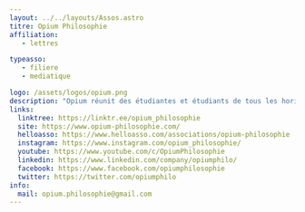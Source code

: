 ```yaml
---
layout: ../../layouts/Assos.astro
titre: Opium Philosophie
affiliation: 
   - lettres

typeasso: 
   - filiere
   - mediatique

logo: /assets/logos/opium.png
description: "Opium réunit des étudiantes et étudiants de tous les horizons passionnés de philosophie et vise à légitimer la parole philosophique étudiante. Afin d’ouvrir un espace de dialogue et d’émulation philosophiques, Opium varie les supports et les thèmes:enregistrement d’émissions de radio, organisation de conférences, ciné-philos et cafés-philo, publication d’une revue annuelle, animation d’ateliers dans les milieux carcéral et scolaire. Son ambition est ainsi de montrer que la philosophie a toute sa place dans la pensée d’un monde contemporain divers, même et surtout là où on ne l’attend pas encore."
links:
  linktree: https://linktr.ee/opium_philosophie
  site: https://www.opium-philosophie.com/
  helloasso: https://www.helloasso.com/associations/opium-philosophie
  instagram: https://www.instagram.com/opium_philosophie/
  youtube: https://www.youtube.com/c/OpiumPhilosophie
  linkedin: https://www.linkedin.com/company/opiumphilo/
  facebook: https://www.facebook.com/opiumphilosophie
  twitter: https://twitter.com/opiumphilo
info:
  mail: opium.philosophie@gmail.com
---
```

